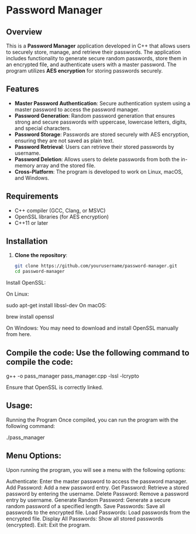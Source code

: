 # Password Manager

## Overview

This is a **Password Manager** application developed in C++ that allows users to securely store, manage, and retrieve their passwords. The application includes functionality to generate secure random passwords, store them in an encrypted file, and authenticate users with a master password. The program utilizes **AES encryption** for storing passwords securely.

## Features

- **Master Password Authentication**: Secure authentication system using a master password to access the password manager.
- **Password Generation**: Random password generation that ensures strong and secure passwords with uppercase, lowercase letters, digits, and special characters.
- **Password Storage**: Passwords are stored securely with AES encryption, ensuring they are not saved as plain text.
- **Password Retrieval**: Users can retrieve their stored passwords by username.
- **Password Deletion**: Allows users to delete passwords from both the in-memory array and the stored file.
- **Cross-Platform**: The program is developed to work on Linux, macOS, and Windows.

## Requirements

- C++ compiler (GCC, Clang, or MSVC)
- OpenSSL libraries (for AES encryption)
- C++11 or later

## Installation

1. **Clone the repository**:
   ```bash
   git clone https://github.com/yourusername/password-manager.git
   cd password-manager
Install OpenSSL:

On Linux:

sudo apt-get install libssl-dev
On macOS:

brew install openssl

On Windows: You may need to download and install OpenSSL manually from here.


## Compile the code: Use the following command to compile the code:

g++ -o pass_manager pass_manager.cpp -lssl -lcrypto

Ensure that OpenSSL is correctly linked.

## Usage:
Running the Program
Once compiled, you can run the program with the following command:

./pass_manager


## Menu Options:
Upon running the program, you will see a menu with the following options:

Authenticate: Enter the master password to access the password manager.
Add Password: Add a new password entry.
Get Password: Retrieve a stored password by entering the username.
Delete Password: Remove a password entry by username.
Generate Random Password: Generate a secure random password of a specified length.
Save Passwords: Save all passwords to the encrypted file.
Load Passwords: Load passwords from the encrypted file.
Display All Passwords: Show all stored passwords (encrypted).
Exit: Exit the program.
